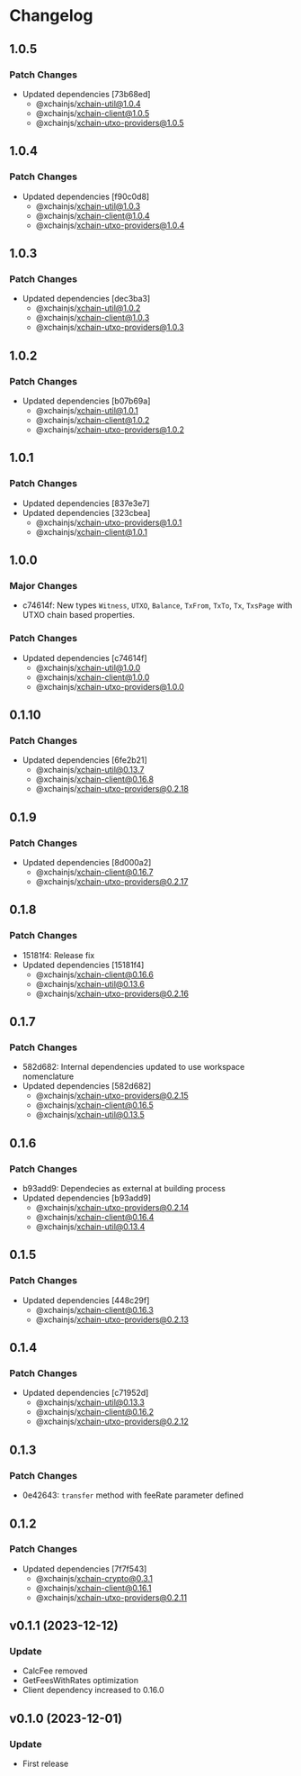 # Changelog

## 1.0.5

### Patch Changes

- Updated dependencies [73b68ed]
  - @xchainjs/xchain-util@1.0.4
  - @xchainjs/xchain-client@1.0.5
  - @xchainjs/xchain-utxo-providers@1.0.5

## 1.0.4

### Patch Changes

- Updated dependencies [f90c0d8]
  - @xchainjs/xchain-util@1.0.3
  - @xchainjs/xchain-client@1.0.4
  - @xchainjs/xchain-utxo-providers@1.0.4

## 1.0.3

### Patch Changes

- Updated dependencies [dec3ba3]
  - @xchainjs/xchain-util@1.0.2
  - @xchainjs/xchain-client@1.0.3
  - @xchainjs/xchain-utxo-providers@1.0.3

## 1.0.2

### Patch Changes

- Updated dependencies [b07b69a]
  - @xchainjs/xchain-util@1.0.1
  - @xchainjs/xchain-client@1.0.2
  - @xchainjs/xchain-utxo-providers@1.0.2

## 1.0.1

### Patch Changes

- Updated dependencies [837e3e7]
- Updated dependencies [323cbea]
  - @xchainjs/xchain-utxo-providers@1.0.1
  - @xchainjs/xchain-client@1.0.1

## 1.0.0

### Major Changes

- c74614f: New types `Witness`, `UTXO`, `Balance`, `TxFrom`, `TxTo`, `Tx`, `TxsPage` with UTXO chain based properties.

### Patch Changes

- Updated dependencies [c74614f]
  - @xchainjs/xchain-util@1.0.0
  - @xchainjs/xchain-client@1.0.0
  - @xchainjs/xchain-utxo-providers@1.0.0

## 0.1.10

### Patch Changes

- Updated dependencies [6fe2b21]
  - @xchainjs/xchain-util@0.13.7
  - @xchainjs/xchain-client@0.16.8
  - @xchainjs/xchain-utxo-providers@0.2.18

## 0.1.9

### Patch Changes

- Updated dependencies [8d000a2]
  - @xchainjs/xchain-client@0.16.7
  - @xchainjs/xchain-utxo-providers@0.2.17

## 0.1.8

### Patch Changes

- 15181f4: Release fix
- Updated dependencies [15181f4]
  - @xchainjs/xchain-client@0.16.6
  - @xchainjs/xchain-util@0.13.6
  - @xchainjs/xchain-utxo-providers@0.2.16

## 0.1.7

### Patch Changes

- 582d682: Internal dependencies updated to use workspace nomenclature
- Updated dependencies [582d682]
  - @xchainjs/xchain-utxo-providers@0.2.15
  - @xchainjs/xchain-client@0.16.5
  - @xchainjs/xchain-util@0.13.5

## 0.1.6

### Patch Changes

- b93add9: Dependecies as external at building process
- Updated dependencies [b93add9]
  - @xchainjs/xchain-utxo-providers@0.2.14
  - @xchainjs/xchain-client@0.16.4
  - @xchainjs/xchain-util@0.13.4

## 0.1.5

### Patch Changes

- Updated dependencies [448c29f]
  - @xchainjs/xchain-client@0.16.3
  - @xchainjs/xchain-utxo-providers@0.2.13

## 0.1.4

### Patch Changes

- Updated dependencies [c71952d]
  - @xchainjs/xchain-util@0.13.3
  - @xchainjs/xchain-client@0.16.2
  - @xchainjs/xchain-utxo-providers@0.2.12

## 0.1.3

### Patch Changes

- 0e42643: `transfer` method with feeRate parameter defined

## 0.1.2

### Patch Changes

- Updated dependencies [7f7f543]
  - @xchainjs/xchain-crypto@0.3.1
  - @xchainjs/xchain-client@0.16.1
  - @xchainjs/xchain-utxo-providers@0.2.11

## v0.1.1 (2023-12-12)

### Update

- CalcFee removed
- GetFeesWithRates optimization
- Client dependency increased to 0.16.0

## v0.1.0 (2023-12-01)

### Update

- First release
